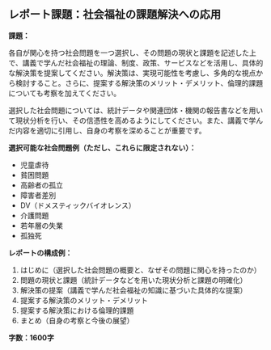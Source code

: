 ## レポート課題：社会福祉の課題解決への応用

**課題：**

各自が関心を持つ社会問題を一つ選択し、その問題の現状と課題を記述した上で、講義で学んだ社会福祉の理論、制度、政策、サービスなどを活用し、具体的な解決策を提案してください。解決策は、実現可能性を考慮し、多角的な視点から検討すること。さらに、提案する解決策のメリット・デメリット、倫理的課題についても考察を加えてください。

選択した社会問題については、統計データや関連団体・機関の報告書などを用いて現状分析を行い、その信憑性を高めるようにしてください。また、講義で学んだ内容を適切に引用し、自身の考察を深めることが重要です。

**選択可能な社会問題例（ただし、これらに限定されない）：**

* 児童虐待
* 貧困問題
* 高齢者の孤立
* 障害者差別
* DV（ドメスティックバイオレンス）
* 介護問題
* 若年層の失業
* 孤独死


**レポートの構成例：**

1. はじめに（選択した社会問題の概要と、なぜその問題に関心を持ったのか）
2. 問題の現状と課題（統計データなどを用いた現状分析と課題の明確化）
3. 解決策の提案（講義で学んだ社会福祉の知識に基づいた具体的な提案）
4. 提案する解決策のメリット・デメリット
5. 提案する解決策における倫理的課題
6. まとめ（自身の考察と今後の展望）


**字数：1600字**
